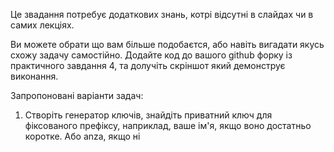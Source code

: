 Це звадання потребує додаткових знань, котрі відсутні в слайдах чи в самих лекціях.

Ви можете обрати що вам більше подобаєтся, або навіть вигадати якусь схожу задачу самостійно.
Додайте код до вашого github форку із практичного завдання 4, та долучіть скріншот який демонструє виконання.

Запропоновані варіанти задач:
1. Створіть генератор ключів, знайдіть приватний ключ для фіксованого префіксу, наприклад, ваше ім'я, якщо воно достатньо коротке.  Або anza, якщо ні